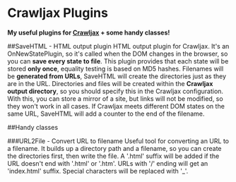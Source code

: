 Crawljax Plugins
================

**My useful plugins for [Crawljax](http://crawljax.com) + some handy classes!**

##SaveHTML - HTML output plugin
HTML output plugin for Crawljax. It's an OnNewStatePlugin, so it's called when the DOM changes in the browser, so you can **save every state to file**. This plugin provides that each state will be stored **only once**, equality testing is based on MD5 hashes. Filenames will be **generated from URLs**, SaveHTML will create the directories just as they are in the URL. Directories and files will be created within the **Crawljax output directory**, so you should specify this in the Crawljax configuration. With this, you can store a mirror of a site, but links will not be modified, so they won't work in all cases. If Crawljax meets different DOM states on the same URL, SaveHTML will add a counter to the end of the filename.

##Handy classes

###URL2File - Convert URL to filename
Useful tool for converting an URL to a filename. It builds up a directory path and a filename, so you can create the directories first, then write the file. A '.html' suffix will be added if the URL doesn't end with '.html' or '.htm'. URLs with '/' ending will get an 'index.html' suffix. Special characters will be replaced with '_'.
